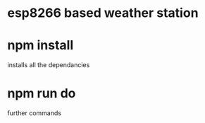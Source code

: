 # esp8266 based weather station

# npm install 
installs all the dependancies

# npm run do 
further commands
